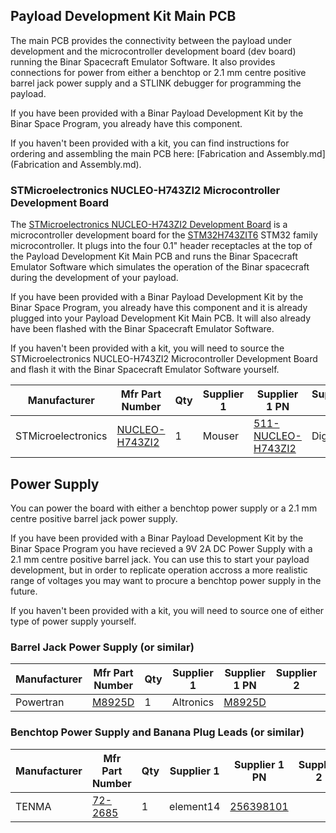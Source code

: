 ## Payload Development Kit Main PCB
The main PCB provides the connectivity between the payload under development and the microcontroller development board (dev board) running the Binar Spacecraft Emulator Software. It also provides connections for power from either a benchtop or 2.1 mm centre positive barrel jack power supply and a STLINK debugger for programming the payload.

If you have been provided with a Binar Payload Development Kit by the Binar Space Program, you already have this component.

If you haven't been provided with a kit, you can find instructions for ordering and assembling the main PCB here: [Fabrication and Assembly.md](Fabrication and Assembly.md).

### STMicroelectronics NUCLEO-H743ZI2 Microcontroller Development Board
The [STMicroelectronics NUCLEO-H743ZI2 Development Board](https://www.st.com/en/evaluation-tools/nucleo-h743zi.html) is a microcontroller development board for the [STM32H743ZIT6](https://www.st.com/en/microcontrollers-microprocessors/stm32h743zi.html) STM32 family microcontroller. It plugs into the four 0.1" header receptacles at the top of the Payload Development Kit Main PCB and runs the Binar Spacecraft Emulator Software which simulates the operation of the Binar spacecraft during the development of your payload.

If you have been provided with a Binar Payload Development Kit by the Binar Space Program, you already have this component and it is already plugged into your Payload Development Kit Main PCB. It will also already have been flashed with the Binar Spacecraft Emulator Software.

If you haven't been provided with a kit, you will need to source the STMicroelectronics NUCLEO-H743ZI2 Microcontroller Development Board and flash it with the Binar Spacecraft Emulator Software yourself.

| Manufacturer | Mfr Part Number | Qty | Supplier 1 | Supplier 1 PN | Supplier 2 | Supplier 2 PN |
|--------------|-----------------|-----|------------|---------------|------------|---------------|
| STMicroelectronics | [NUCLEO-H743ZI2](https://www.st.com/en/evaluation-tools/nucleo-h743zi.html) | 1 | Mouser | [511-NUCLEO-H743ZI2](https://www.mouser.com/ProductDetail/STMicroelectronics/NUCLEO-H743ZI2) | Digikey | [497-19452-ND](https://www.digikey.com/en/products/detail/stmicroelectronics/NUCLEO-H743ZI2/10130892)|

## Power Supply
You can power the board with either a benchtop power supply or a 2.1 mm centre positive barrel jack power supply.

If you have been provided with a Binar Payload Development Kit by the Binar Space Program you have recieved a 9V 2A DC Power Supply with a 2.1 mm centre positive barrel jack. You can use this to start your payload development, but in order to replicate operation accross a more realistic range of voltages you may want to procure a benchtop power supply in the future.

If you haven't been provided with a kit, you will need to source one of either type of power supply yourself.

### Barrel Jack Power Supply (or similar)
| Manufacturer | Mfr Part Number | Qty | Supplier 1 | Supplier 1 PN | Supplier 2 | Supplier 2 PN |
|--------------|-----------------|-----|------------|---------------|------------|---------------|
| Powertran | [M8925D](https://www.altronics.com.au/p/m8925d-powertran-9v-dc-2a-fixed-2.1mm-tip-appliance-plugpack/) | 1 | Altronics | [M8925D](https://www.altronics.com.au/p/m8925d-powertran-9v-dc-2a-fixed-2.1mm-tip-appliance-plugpack/) | | |

### Benchtop Power Supply and Banana Plug Leads (or similar)
| Manufacturer | Mfr Part Number | Qty | Supplier 1 | Supplier 1 PN | Supplier 2 | Supplier 2 PN |
|--------------|-----------------|-----|------------|---------------|------------|---------------|
| TENMA | [	72-2685](https://au.element14.com/tenma/72-2685/bench-power-supply-1-ch-30v-3a/dp/256398101) | 1 | element14 | [256398101](https://au.element14.com/tenma/72-2685/bench-power-supply-1-ch-30v-3a/dp/256398101) | | |

